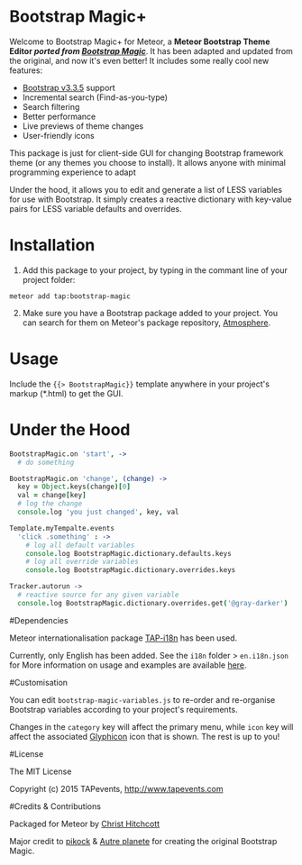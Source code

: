 # Bootstrap Magic+

Welcome to Bootstrap Magic+ for Meteor, a __Meteor Bootstrap Theme Editor *ported from [Bootstrap Magic](https://github.com/pikock/bootstrap-magic)*__. It has been adapted and updated from the original, and now it's even better!  It includes some really cool new features:

* [Bootstrap v3.3.5](http://getbootstrap.com/) support
* Incremental search (Find-as-you-type)
* Search filtering
* Better performance
* Live previews of theme changes
* User-friendly icons

This package is just for client-side GUI for changing Bootstrap framework theme (or any themes you choose to install). It allows anyone with minimal programming experience to adapt 

Under the hood, it allows you to edit and generate a list of LESS variables for use with Bootstrap. It simply creates a reactive dictionary with key-value pairs for LESS variable defaults and overrides.

# Installation

1. Add this package to your project, by typing in the commant line of your project folder:

```
meteor add tap:bootstrap-magic
```

2. Make sure you have a Bootstrap package added to your project. You can search for them on Meteor's package repository, [Atmosphere](https://atmospherejs.com/).

# Usage

Include the `{{> BootstrapMagic}}` template anywhere in your project's markup (*.html) to get the GUI.

# Under the Hood

```coffeescript
BootstrapMagic.on 'start', ->
  # do something

BootstrapMagic.on 'change', (change) ->
  key = Object.keys(change)[0]
  val = change[key]
  # log the change
  console.log 'you just changed', key, val

Template.myTempalte.events
  'click .something' : ->
    # log all default variables
    console.log BootstrapMagic.dictionary.defaults.keys
    # log all override variables
    console.log BootstrapMagic.dictionary.overrides.keys

Tracker.autorun ->
  # reactive source for any given variable
  console.log BootstrapMagic.dictionary.overrides.get('@gray-darker')
```

#Dependencies

Meteor internationalisation package [TAP-i18n](https://github.com/TAPevents/TAP-i18n) has been used.

Currently, only English has been added. See the `i18n` folder > `en.i18n.json` for 
More information on usage and examples are available [here](https://github.com/TAPevents/TAP-i18n#advanced-i18n).

#Customisation

You can edit `bootstrap-magic-variables.js` to re-order and re-organise Bootstrap variables according to your project's requirements.

Changes in the `category` key will affect the primary menu, while `icon` key will affect the associated [Glyphicon](http://getbootstrap.com/components/#glyphicons) icon that is shown. The rest is up to you!


#License

The MIT License

Copyright (c) 2015 TAPevents, http://www.tapevents.com

#Credits & Contributions

Packaged for Meteor by [Christ Hitchcott](https://github.com/hitchcott)

Major credit to [pikock](https://github.com/pikock/bootstrap-magic) & [Autre planete](http://www.autreplanete.com/) for creating the original Bootstrap Magic.